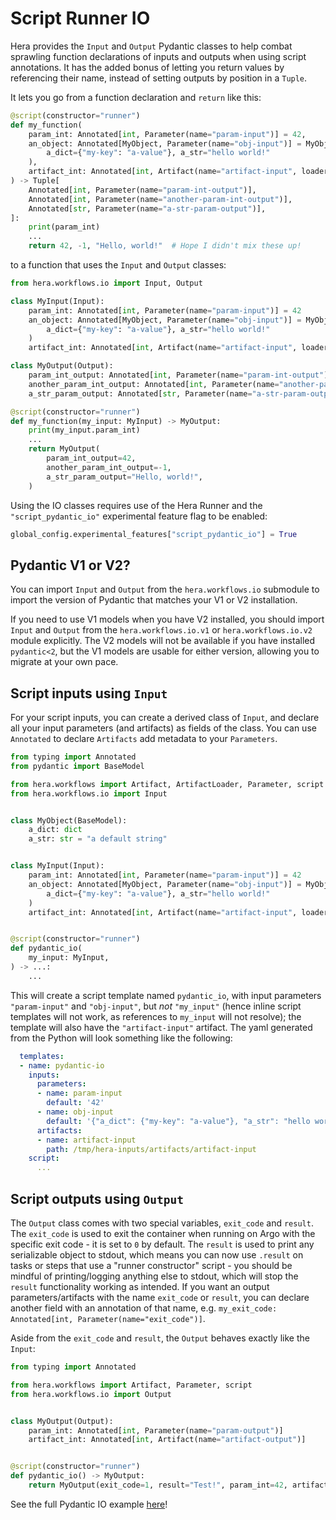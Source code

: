 # Script Runner IO

Hera provides the `Input` and `Output` Pydantic classes to help combat sprawling function declarations of inputs and
outputs when using script annotations. It has the added bonus of letting you return values by referencing their name,
instead of setting outputs by position in a `Tuple`.

It lets you go from a function declaration and `return` like this:

```py
@script(constructor="runner")
def my_function(
    param_int: Annotated[int, Parameter(name="param-input")] = 42,
    an_object: Annotated[MyObject, Parameter(name="obj-input")] = MyObject(
        a_dict={"my-key": "a-value"}, a_str="hello world!"
    ),
    artifact_int: Annotated[int, Artifact(name="artifact-input", loader=ArtifactLoader.json)],
) -> Tuple[
    Annotated[int, Parameter(name="param-int-output")],
    Annotated[int, Parameter(name="another-param-int-output")],
    Annotated[str, Parameter(name="a-str-param-output")],
]:
    print(param_int)
    ...
    return 42, -1, "Hello, world!"  # Hope I didn't mix these up!
```

to a function that uses the `Input` and `Output` classes:

```py
from hera.workflows.io import Input, Output

class MyInput(Input):
    param_int: Annotated[int, Parameter(name="param-input")] = 42
    an_object: Annotated[MyObject, Parameter(name="obj-input")] = MyObject(
        a_dict={"my-key": "a-value"}, a_str="hello world!"
    )
    artifact_int: Annotated[int, Artifact(name="artifact-input", loader=ArtifactLoader.json)]

class MyOutput(Output):
    param_int_output: Annotated[int, Parameter(name="param-int-output")],
    another_param_int_output: Annotated[int, Parameter(name="another-param-int-output")],
    a_str_param_output: Annotated[str, Parameter(name="a-str-param-output")],

@script(constructor="runner")
def my_function(my_input: MyInput) -> MyOutput:
    print(my_input.param_int)
    ...
    return MyOutput(
        param_int_output=42,
        another_param_int_output=-1,
        a_str_param_output="Hello, world!",
    )
```

Using the IO classes requires use of the Hera Runner and the `"script_pydantic_io"` experimental feature flag to be
enabled:

```py
global_config.experimental_features["script_pydantic_io"] = True
```

## Pydantic V1 or V2?

You can import `Input` and `Output` from the `hera.workflows.io` submodule to import the version of Pydantic
that matches your V1 or V2 installation.

If you need to use V1 models when you have V2 installed, you should import
`Input` and `Output` from the `hera.workflows.io.v1` or `hera.workflows.io.v2` module explicitly. The V2
models will not be available if you have installed `pydantic<2`, but the V1 models are usable for either version,
allowing you to migrate at your own pace.

## Script inputs using `Input`

For your script inputs, you can create a derived class of `Input`, and declare all your input parameters (and
artifacts) as fields of the class. You can use `Annotated` to declare `Artifacts` add metadata to your
`Parameters`.

```py
from typing import Annotated
from pydantic import BaseModel

from hera.workflows import Artifact, ArtifactLoader, Parameter, script
from hera.workflows.io import Input


class MyObject(BaseModel):
    a_dict: dict
    a_str: str = "a default string"


class MyInput(Input):
    param_int: Annotated[int, Parameter(name="param-input")] = 42
    an_object: Annotated[MyObject, Parameter(name="obj-input")] = MyObject(
        a_dict={"my-key": "a-value"}, a_str="hello world!"
    )
    artifact_int: Annotated[int, Artifact(name="artifact-input", loader=ArtifactLoader.json)]


@script(constructor="runner")
def pydantic_io(
    my_input: MyInput,
) -> ...:
    ...
```

This will create a script template named `pydantic_io`, with input parameters `"param-input"` and `"obj-input"`, but
_not_ `"my_input"` (hence inline script templates will not work, as references to `my_input` will not resolve); the
template will also have the `"artifact-input"` artifact. The yaml generated from the Python will look something like the following:

```yaml
  templates:
  - name: pydantic-io
    inputs:
      parameters:
      - name: param-input
        default: '42'
      - name: obj-input
        default: '{"a_dict": {"my-key": "a-value"}, "a_str": "hello world!"}'
      artifacts:
      - name: artifact-input
        path: /tmp/hera-inputs/artifacts/artifact-input
    script:
      ...
```

## Script outputs using `Output`

The `Output` class comes with two special variables, `exit_code` and `result`. The `exit_code` is used to exit the
container when running on Argo with the specific exit code - it is set to `0` by default. The `result` is used to print
any serializable object to stdout, which means you can now use `.result` on tasks or steps that use a "runner
constructor" script - you should be mindful of printing/logging anything else to stdout, which will stop the `result`
functionality working as intended. If you want an output parameters/artifacts with the name `exit_code` or `result`, you
can declare another field with an annotation of that name, e.g.
`my_exit_code: Annotated[int, Parameter(name="exit_code")]`.

Aside from the `exit_code` and `result`, the `Output` behaves exactly like the `Input`:

```py
from typing import Annotated

from hera.workflows import Artifact, Parameter, script
from hera.workflows.io import Output


class MyOutput(Output):
    param_int: Annotated[int, Parameter(name="param-output")]
    artifact_int: Annotated[int, Artifact(name="artifact-output")]


@script(constructor="runner")
def pydantic_io() -> MyOutput:
    return MyOutput(exit_code=1, result="Test!", param_int=42, artifact_int=my_input.param_int)
```

See the full Pydantic IO example [here](../examples/workflows/experimental/script_runner_io.md)!
